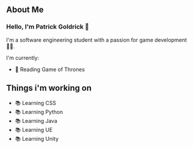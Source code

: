About Me
---

### Hello, I'm Patrick Goldrick 👋

  I'm a software engineering student with a passion for game development 👨‍🎓.

I'm currently:

- 📖 Reading Game of Thrones

Things i'm working on  
---  
- 📚 Learning CSS
- 📚 Learning Python
- 📚 Learning Java
- 📚 Learning UE
- 📚 Learning Unity
  






